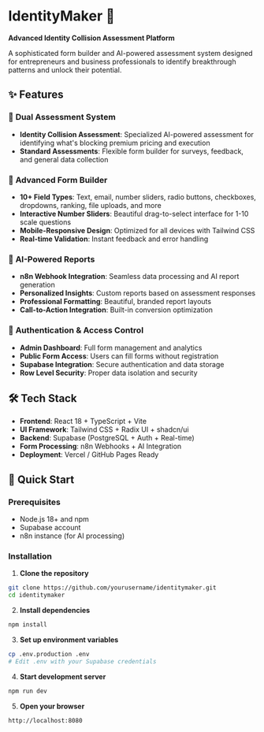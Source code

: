 # IdentityMaker 🚀

**Advanced Identity Collision Assessment Platform**

A sophisticated form builder and AI-powered assessment system designed for entrepreneurs and business professionals to identify breakthrough patterns and unlock their potential.

## ✨ Features

### 🎯 **Dual Assessment System**
- **Identity Collision Assessment**: Specialized AI-powered assessment for identifying what's blocking premium pricing and execution
- **Standard Assessments**: Flexible form builder for surveys, feedback, and general data collection

### 🎨 **Advanced Form Builder**
- **10+ Field Types**: Text, email, number sliders, radio buttons, checkboxes, dropdowns, ranking, file uploads, and more
- **Interactive Number Sliders**: Beautiful drag-to-select interface for 1-10 scale questions
- **Mobile-Responsive Design**: Optimized for all devices with Tailwind CSS
- **Real-time Validation**: Instant feedback and error handling

### 🤖 **AI-Powered Reports**
- **n8n Webhook Integration**: Seamless data processing and AI report generation
- **Personalized Insights**: Custom reports based on assessment responses
- **Professional Formatting**: Beautiful, branded report layouts
- **Call-to-Action Integration**: Built-in conversion optimization

### 🔐 **Authentication & Access Control**
- **Admin Dashboard**: Full form management and analytics
- **Public Form Access**: Users can fill forms without registration
- **Supabase Integration**: Secure authentication and data storage
- **Row Level Security**: Proper data isolation and security

## 🛠️ Tech Stack

- **Frontend**: React 18 + TypeScript + Vite
- **UI Framework**: Tailwind CSS + Radix UI + shadcn/ui
- **Backend**: Supabase (PostgreSQL + Auth + Real-time)
- **Form Processing**: n8n Webhooks + AI Integration
- **Deployment**: Vercel / GitHub Pages Ready

## 🚀 Quick Start

### Prerequisites
- Node.js 18+ and npm
- Supabase account
- n8n instance (for AI processing)

### Installation

1. **Clone the repository**
```bash
git clone https://github.com/yourusername/identitymaker.git
cd identitymaker
```

2. **Install dependencies**
```bash
npm install
```

3. **Set up environment variables**
```bash
cp .env.production .env
# Edit .env with your Supabase credentials
```

4. **Start development server**
```bash
npm run dev
```

5. **Open your browser**
```
http://localhost:8080
```
